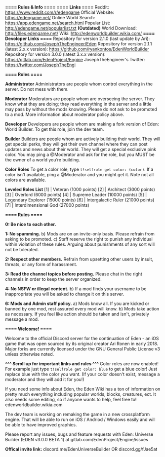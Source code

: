 **==== Rules & Info ====**
**==== Links ====**
Reddit: https://www.reddit.com/r/edengame
Official Website: https://edengame.net/
Online World Search: https://app.edengame.net/search.html
Popular List: http://edengame.net/popularlist.txt **(Outdated)**
World Download: http://files.edengame.net/
Wiki: http://edenworldbuilder.wikia.com/
**==== Devoloper Links ====**
Repository for version 2.1.0 (last update by Ari): https://github.com/JosephTheEngineer/Eden
Repository for version 2.1.1 (latest 2.x.x version): https://github.com/ryankontos/EdenWorldBuilder
Repository for version 3.0.0 (latest 3.x.x version): https://gitlab.com/EdenProject/Engine
JosephTheEngineer's Twitter: https://twitter.com/JosephTheEngi

**==== Roles ====**

**Administrator**
Administrators are people whom control everything in the server. Do not mess with them.

**Moderator**
Moderators are people whom are overseeing the server. They know what they are doing; they read everything in the server and a little may pass by without the mods knowing. Please do not ask to be promoted to a mod. More information about moderator policy above.

**Developer**
Developers are people whom are making a fork version of Eden: World Builder. To get this role, join the dev team.

**Builder**
Builders are people whom are actively building their world.  They will get special perks, they will get their own channel where they can post updates and news about their world.  They will get a special exclusive pink color. You may ping a @Moderator and ask for the role, but you MUST be the owner of a world you’re building.

**Color Roles**
To get a color role, type `t!selfrole get color: (color)`. If a color isn't available, ping a @Moderator and you might get it. Note not all colors are available.

**Leveled Roles List**
[1]  |  Veteran (1000 points)
[2]  |  Architect (3000 points)
[3]  |  Overlord (6000 points)
[4]  |  Supreme Leader (10000 points)
[5]  |  Legendary Explorer (15000 points)
[6]  |  Intergalactic Ruler (21000 points)
[7]  |  Interdimensional God (27000 points)

**==== Rules ====**

**0: Be nice to each other.**

**1: No spamming.**
b) Mods are on an invite-only basis. Please refrain from asking to be promoted.
c) Staff reserve the right to punish any individual within violation of these rules. Arguing about punishments of any sort will not be tolerated.

**2: Respect other members.**
Refrain from upsetting other users by insult, threats, or any form of harassment.

**3: Read the channel topics before posting.**
Please chat in the right channels in order to keep the server organized.

**4: No NSFW or illegal content.**
b) If a mod finds your username to be inappropriate you will be asked to change it on this server.

**6: Mods and Admin staff policy.**
a) Mods know all. If you are kicked or banned by one mod, rest assured every mod will know.
b) Mods take action as necessary. If you feel like action should be taken and isn't, privately message a mod.

**==== Welcome! ====**

Welcome to the official Discord server for the continuation of Eden - an iOS game that was open sourced by its original creator Ari Ronen in early 2018. Major forks are currently licensed under the GNU General Public License v3 unless otherwise noted.

**^^^ Scroll up for important links and rules ^^^**
Color roles are now enabled! For example just type `t!selfrole get color: blue` to get a blue color! Just replace blue with the color you want. (If your color doesn't exist, message a moderator and they will add it for you!)

If you need some info about Eden, the Eden Wiki has a ton of information on pretty much everything including popular worlds, blocks, creatures, ect. It also needs some editing, so if anyone wants to help, feel free to! edenworldbuilder.wikia.com

The dev team is working on remaking the game in a new crossplatform engine. That will be able to run on iOS / Andriod / Windows easily and will be able to have improved graphics.

Please report any issues, bugs and feature requests with Eden: Universe Builder (EDEN v3.0.0 BETA 1) at gitlab.com/EdenProject/Engine/issues


**Offical invite link:** discord.me/EdenUniverseBuilder        OR         discord.gg/fJae5at
